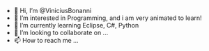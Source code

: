 - 👋 Hi, I’m @ViniciusBonanni
- 👀 I’m interested in Programming, and i am very animated to learn!
- 🌱 I’m currently learning Eclipse, C#, Python
- 💞️ I’m looking to collaborate on ...
- 📫 How to reach me ...

<!---
ViniciusBonanni/ViniciusBonanni is a ✨ special ✨ repository because its `README.md` (this file) appears on your GitHub profile.
You can click the Preview link to take a look at your changes.
--->
